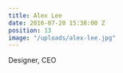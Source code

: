 ```yaml
---
title: Alex Lee
date: 2016-07-20 15:38:00 Z
position: 13
image: "/uploads/alex-lee.jpg"
---
```


Designer, CEO
